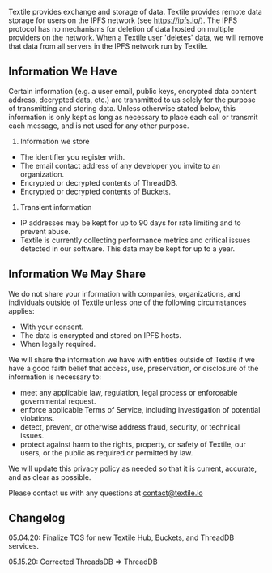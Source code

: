 Textile provides exchange and storage of data. Textile provides remote data storage for users on the IPFS network (see https://ipfs.io/). The IPFS protocol has no mechanisms for deletion of data hosted on multiple providers on the network. When a Textile user 'deletes' data, we will remove that data from all servers in the IPFS network run by Textile.

## Information We Have

Certain information (e.g. a user email, public keys, encrypted data content address, decrypted data, etc.) are transmitted to us solely for the purpose of transmitting and storing data. Unless otherwise stated below, this information is only kept as long as necessary to place each call or transmit each message, and is not used for any other purpose.

1. Information we store

-   The identifier you register with.
-   The email contact address of any developer you invite to an organization.
-   Encrypted or decrypted contents of ThreadDB.
-   Encrypted or decrypted contents of Buckets.

1. Transient information

-   IP addresses may be kept for up to 90 days for rate limiting and to prevent abuse.
-   Textile is currently collecting performance metrics and critical issues detected in our software. This data may be kept for up to a year.

## Information We May Share

We do not share your information with companies, organizations, and individuals outside of Textile unless one of the following circumstances applies:

-   With your consent.
-   The data is encrypted and stored on IPFS hosts.
-   When legally required.

We will share the information we have with entities outside of Textile if we have a good faith belief that access, use, preservation, or disclosure of the information is necessary to:

-   meet any applicable law, regulation, legal process or enforceable governmental request.
-   enforce applicable Terms of Service, including investigation of potential violations.
-   detect, prevent, or otherwise address fraud, security, or technical issues.
-   protect against harm to the rights, property, or safety of Textile, our users, or the public as required or permitted by law.

We will update this privacy policy as needed so that it is current, accurate, and as clear as possible.

Please contact us with any questions at contact@textile.io

## Changelog

05.04.20: Finalize TOS for new Textile Hub, Buckets, and ThreadDB services.

05.15.20: Corrected ThreadsDB => ThreadDB

<br>
